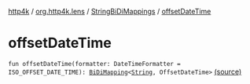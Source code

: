 [http4k](../../index.md) / [org.http4k.lens](../index.md) / [StringBiDiMappings](index.md) / [offsetDateTime](./offset-date-time.md)

# offsetDateTime

`fun offsetDateTime(formatter: DateTimeFormatter = ISO_OFFSET_DATE_TIME): `[`BiDiMapping`](../-bi-di-mapping/index.md)`<`[`String`](https://kotlinlang.org/api/latest/jvm/stdlib/kotlin/-string/index.html)`, OffsetDateTime>` [(source)](https://github.com/http4k/http4k/blob/master/http4k-core/src/main/kotlin/org/http4k/lens/BiDiMapping.kt#L70)